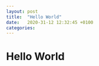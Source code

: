 ```yaml
---
layout: post
title:  "Hello World"
date:   2020-31-12 12:32:45 +0100
categories:
---
```


# Hello World

